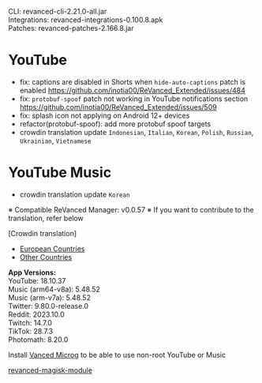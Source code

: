 CLI: revanced-cli-2.21.0-all.jar  
Integrations: revanced-integrations-0.100.8.apk  
Patches: revanced-patches-2.166.8.jar  

YouTube
==
- fix: captions are disabled in Shorts when `hide-auto-captions` patch is enabled https://github.com/inotia00/ReVanced_Extended/issues/484
- fix: `protobuf-spoof` patch not working in YouTube notifications section https://github.com/inotia00/ReVanced_Extended/issues/509
- fix: splash icon not applying on Android 12+ devices
- refactor(protobuf-spoof): add more protobuf spoof targets
- crowdin translation update
`Indonesian`, `Italian`, `Korean`, `Polish`, `Russian`, `Ukrainian`, `Vietnamese`


YouTube Music
==
- crowdin translation update
`Korean`


※ Compatible ReVanced Manager: v0.0.57
※ If you want to contribute to the translation, refer below

[Crowdin translation]
- [European Countries](https://crowdin.com/project/revancedextendedeu)
- [Other Countries](https://crowdin.com/project/revancedextended)
  
**App Versions:**  
YouTube: 18.10.37  
Music (arm64-v8a): 5.48.52  
Music (arm-v7a): 5.48.52  
Twitter: 9.80.0-release.0  
Reddit: 2023.10.0  
Twitch: 14.7.0  
TikTok: 28.7.3  
Photomath: 8.20.0  

Install [Vanced Microg](https://github.com/TeamVanced/VancedMicroG/releases) to be able to use non-root YouTube or Music  

[revanced-magisk-module](https://github.com/j-hc/revanced-magisk-module)  
